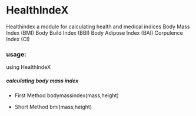 # HealthIndeX
Healthindex a module for calculating health and medical indices
Body Mass Index (BMI)
Body Build Index (BBI)
Body Adipose Index (BAI)
Corpulence Index (CI)


### usage:
using HealthIndeX

##### calculating body mass index
+ First Method
  bodymassindex(mass,height)

+ Short Method
  bmi(mass,height)
